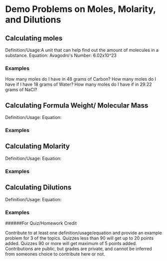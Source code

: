 # Demo Problems on Moles, Molarity, and Dilutions


## Calculating moles
Definition/Usage:A unit that can help find out the amount of molecules in a substance. 
Equation: Avagodro's Number: 6.02x10^23

### Examples
How many moles do I have in 48 grams of Carbon?
How many moles do I have if I have 18 grams of Water?
How many moles do I have if in 29.22 grams of NaCl?
## Calculating Formula Weight/ Molecular Mass
Definition/Usage:
Equation:

### Examples

## Calculating Molarity
Definition/Usage:
Equation:

### Examples

## Calculating Dilutions
Definition/Usage:
Equation:

### Examples





######For Quiz/Homework Credit

Contribute to at least one definition/usage/equation and provide an example problem for 3 of the topics. Quizzes less than 90 will get up to 20 points added. Quizzes 90 or more will get maximum of 5 points added. Contributions are public, but grades are private, and cannot be inferred from someones choice to contribute here or not. 
